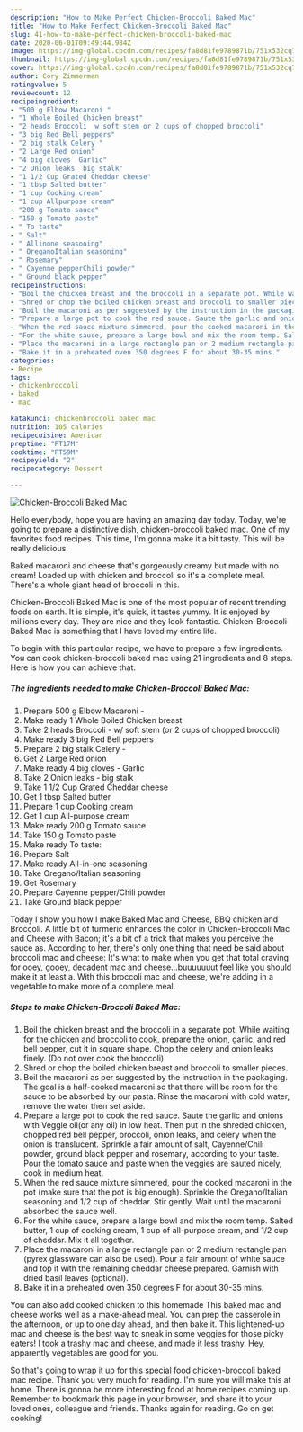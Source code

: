 ```yaml
---
description: "How to Make Perfect Chicken-Broccoli Baked Mac"
title: "How to Make Perfect Chicken-Broccoli Baked Mac"
slug: 41-how-to-make-perfect-chicken-broccoli-baked-mac
date: 2020-06-01T09:49:44.984Z
image: https://img-global.cpcdn.com/recipes/fa8d81fe9789871b/751x532cq70/chicken-broccoli-baked-mac-recipe-main-photo.jpg
thumbnail: https://img-global.cpcdn.com/recipes/fa8d81fe9789871b/751x532cq70/chicken-broccoli-baked-mac-recipe-main-photo.jpg
cover: https://img-global.cpcdn.com/recipes/fa8d81fe9789871b/751x532cq70/chicken-broccoli-baked-mac-recipe-main-photo.jpg
author: Cory Zimmerman
ratingvalue: 5
reviewcount: 12
recipeingredient:
- "500 g Elbow Macaroni "
- "1 Whole Boiled Chicken breast"
- "2 heads Broccoli  w soft stem or 2 cups of chopped broccoli"
- "3 big Red Bell peppers"
- "2 big stalk Celery "
- "2 Large Red onion"
- "4 big cloves  Garlic"
- "2 Onion leaks  big stalk"
- "1 1/2 Cup Grated Cheddar cheese"
- "1 tbsp Salted butter"
- "1 cup Cooking cream"
- "1 cup Allpurpose cream"
- "200 g Tomato sauce"
- "150 g Tomato paste"
- " To taste"
- " Salt"
- " Allinone seasoning"
- " OreganoItalian seasoning"
- " Rosemary"
- " Cayenne pepperChili powder"
- " Ground black pepper"
recipeinstructions:
- "Boil the chicken breast and the broccoli in a separate pot. While waiting for the chicken and broccoli to cook, prepare the onion, garlic, and red bell pepper, cut it in square shape. Chop the celery and onion leaks finely. (Do not over cook the broccoli)"
- "Shred or chop the boiled chicken breast and broccoli to smaller pieces."
- "Boil the macaroni as per suggested by the instruction in the packaging. The goal is a half-cooked macaroni so that there will be room for the sauce to be absorbed by our pasta. Rinse the macaroni with cold water, remove the water then set aside."
- "Prepare a large pot to cook the red sauce. Saute the garlic and onions with Veggie oil(or any oil) in low heat. Then put in the shreded chicken, chopped red bell pepper, broccoli, onion leaks, and celery when the onion is translucent. Sprinkle a fair amount of salt, Cayenne/Chili powder, ground black pepper and rosemary, according to your taste. Pour the tomato sauce and paste when the veggies are sauted nicely, cook in medium heat."
- "When the red sauce mixture simmered, pour the cooked macaroni in the pot (make sure that the pot is big enough). Sprinkle the Oregano/Italian seasoning and 1/2 cup of cheddar. Stir gently. Wait until the macaroni absorbed the sauce well."
- "For the white sauce, prepare a large bowl and mix the room temp. Salted butter, 1 cup of cooking cream, 1 cup of all-purpose cream, and 1/2 cup of cheddar. Mix it all together."
- "Place the macaroni in a large rectangle pan or 2 medium rectangle pan (pyrex glassware can also be used). Pour a fair amount of white sauce and top it with the remaining cheddar cheese prepared. Garnish with dried basil leaves (optional)."
- "Bake it in a preheated oven 350 degrees F for about 30-35 mins."
categories:
- Recipe
tags:
- chickenbroccoli
- baked
- mac

katakunci: chickenbroccoli baked mac 
nutrition: 105 calories
recipecuisine: American
preptime: "PT17M"
cooktime: "PT59M"
recipeyield: "2"
recipecategory: Dessert

---
```



![Chicken-Broccoli Baked Mac](https://img-global.cpcdn.com/recipes/fa8d81fe9789871b/751x532cq70/chicken-broccoli-baked-mac-recipe-main-photo.jpg)

Hello everybody, hope you are having an amazing day today. Today, we're going to prepare a distinctive dish, chicken-broccoli baked mac. One of my favorites food recipes. This time, I'm gonna make it a bit tasty. This will be really delicious.

Baked macaroni and cheese that&#39;s gorgeously creamy but made with no cream! Loaded up with chicken and broccoli so it&#39;s a complete meal. There&#39;s a whole giant head of broccoli in this.

Chicken-Broccoli Baked Mac is one of the most popular of recent trending foods on earth. It is simple, it's quick, it tastes yummy. It is enjoyed by millions every day. They are nice and they look fantastic. Chicken-Broccoli Baked Mac is something that I have loved my entire life.


To begin with this particular recipe, we have to prepare a few ingredients. You can cook chicken-broccoli baked mac using 21 ingredients and 8 steps. Here is how you can achieve that.

<!--inarticleads1-->

##### The ingredients needed to make Chicken-Broccoli Baked Mac:

1. Prepare 500 g Elbow Macaroni -
1. Make ready 1 Whole Boiled Chicken breast
1. Take 2 heads Broccoli - w/ soft stem (or 2 cups of chopped broccoli)
1. Make ready 3 big Red Bell peppers
1. Prepare 2 big stalk Celery -
1. Get 2 Large Red onion
1. Make ready 4 big cloves - Garlic
1. Take 2 Onion leaks - big stalk
1. Take 1 1/2 Cup Grated Cheddar cheese
1. Get 1 tbsp Salted butter
1. Prepare 1 cup Cooking cream
1. Get 1 cup All-purpose cream
1. Make ready 200 g Tomato sauce
1. Take 150 g Tomato paste
1. Make ready  To taste:
1. Prepare  Salt
1. Make ready  All-in-one seasoning
1. Take  Oregano/Italian seasoning
1. Get  Rosemary
1. Prepare  Cayenne pepper/Chili powder
1. Take  Ground black pepper


Today I show you how I make Baked Mac and Cheese, BBQ chicken and Broccoli. A little bit of turmeric enhances the color in Chicken-Broccoli Mac and Cheese with Bacon; it&#39;s a bit of a trick that makes you perceive the sauce as. According to her, there&#39;s only one thing that need be said about broccoli mac and cheese: It&#39;s what to make when you get that total craving for ooey, gooey, decadent mac and cheese…buuuuuuut feel like you should make it at least a. With this broccoli mac and cheese, we&#39;re adding in a vegetable to make more of a complete meal. 

<!--inarticleads2-->

##### Steps to make Chicken-Broccoli Baked Mac:

1. Boil the chicken breast and the broccoli in a separate pot. While waiting for the chicken and broccoli to cook, prepare the onion, garlic, and red bell pepper, cut it in square shape. Chop the celery and onion leaks finely. (Do not over cook the broccoli)
1. Shred or chop the boiled chicken breast and broccoli to smaller pieces.
1. Boil the macaroni as per suggested by the instruction in the packaging. The goal is a half-cooked macaroni so that there will be room for the sauce to be absorbed by our pasta. Rinse the macaroni with cold water, remove the water then set aside.
1. Prepare a large pot to cook the red sauce. Saute the garlic and onions with Veggie oil(or any oil) in low heat. Then put in the shreded chicken, chopped red bell pepper, broccoli, onion leaks, and celery when the onion is translucent. Sprinkle a fair amount of salt, Cayenne/Chili powder, ground black pepper and rosemary, according to your taste. Pour the tomato sauce and paste when the veggies are sauted nicely, cook in medium heat.
1. When the red sauce mixture simmered, pour the cooked macaroni in the pot (make sure that the pot is big enough). Sprinkle the Oregano/Italian seasoning and 1/2 cup of cheddar. Stir gently. Wait until the macaroni absorbed the sauce well.
1. For the white sauce, prepare a large bowl and mix the room temp. Salted butter, 1 cup of cooking cream, 1 cup of all-purpose cream, and 1/2 cup of cheddar. Mix it all together.
1. Place the macaroni in a large rectangle pan or 2 medium rectangle pan (pyrex glassware can also be used). Pour a fair amount of white sauce and top it with the remaining cheddar cheese prepared. Garnish with dried basil leaves (optional).
1. Bake it in a preheated oven 350 degrees F for about 30-35 mins.


You can also add cooked chicken to this homemade This baked mac and cheese works well as a make-ahead meal. You can prep the casserole in the afternoon, or up to one day ahead, and then bake it. This lightened-up mac and cheese is the best way to sneak in some veggies for those picky eaters! I took a trashy mac and cheese, and made it less trashy. Hey, apparently vegetables are good for you. 

So that's going to wrap it up for this special food chicken-broccoli baked mac recipe. Thank you very much for reading. I'm sure you will make this at home. There is gonna be more interesting food at home recipes coming up. Remember to bookmark this page in your browser, and share it to your loved ones, colleague and friends. Thanks again for reading. Go on get cooking!
